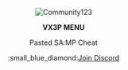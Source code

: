 <p align="center">
  <img src="https://github.com/user-attachments/assets/76e86d67-3f68-41af-8890-e7f0ffbea90d" alt="Community123">
</p>

<p align="center">
  <strong>VX3P MENU</strong>
</p>

<p align="center">
  Pasted SA:MP Cheat
</p>

<p align="center">
  :small_blue_diamond:<a href="https://discord.com/invite/Q3f9chQBzs">Join Discord</a>
</p>
